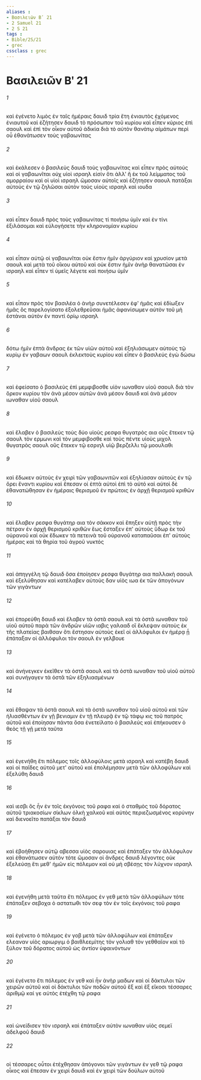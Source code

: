 ```yaml
---
aliases : 
- Βασιλειῶν Βʹ 21
- 2 Samuel 21
- 2 S 21
tags : 
- Bible/2S/21
- grec
cssclass : grec
---
```


# Βασιλειῶν Βʹ 21

###### 1
καὶ ἐγένετο λιμὸς ἐν ταῖς ἡμέραις δαυιδ τρία ἔτη ἐνιαυτὸς ἐχόμενος ἐνιαυτοῦ καὶ ἐζήτησεν δαυιδ τὸ πρόσωπον τοῦ κυρίου καὶ εἶπεν κύριος ἐπὶ σαουλ καὶ ἐπὶ τὸν οἶκον αὐτοῦ ἀδικία διὰ τὸ αὐτὸν θανάτῳ αἱμάτων περὶ οὗ ἐθανάτωσεν τοὺς γαβαωνίτας
###### 2
καὶ ἐκάλεσεν ὁ βασιλεὺς δαυιδ τοὺς γαβαωνίτας καὶ εἶπεν πρὸς αὐτούς καὶ οἱ γαβαωνῖται οὐχ υἱοὶ ισραηλ εἰσίν ὅτι ἀλλ' ἢ ἐκ τοῦ λείμματος τοῦ αμορραίου καὶ οἱ υἱοὶ ισραηλ ὤμοσαν αὐτοῖς καὶ ἐζήτησεν σαουλ πατάξαι αὐτοὺς ἐν τῷ ζηλῶσαι αὐτὸν τοὺς υἱοὺς ισραηλ καὶ ιουδα
###### 3
καὶ εἶπεν δαυιδ πρὸς τοὺς γαβαωνίτας τί ποιήσω ὑμῖν καὶ ἐν τίνι ἐξιλάσομαι καὶ εὐλογήσετε τὴν κληρονομίαν κυρίου
###### 4
καὶ εἶπαν αὐτῷ οἱ γαβαωνῖται οὐκ ἔστιν ἡμῖν ἀργύριον καὶ χρυσίον μετὰ σαουλ καὶ μετὰ τοῦ οἴκου αὐτοῦ καὶ οὐκ ἔστιν ἡμῖν ἀνὴρ θανατῶσαι ἐν ισραηλ καὶ εἶπεν τί ὑμεῖς λέγετε καὶ ποιήσω ὑμῖν
###### 5
καὶ εἶπαν πρὸς τὸν βασιλέα ὁ ἀνὴρ συνετέλεσεν ἐφ' ἡμᾶς καὶ ἐδίωξεν ἡμᾶς ὃς παρελογίσατο ἐξολεθρεῦσαι ἡμᾶς ἀφανίσωμεν αὐτὸν τοῦ μὴ ἑστάναι αὐτὸν ἐν παντὶ ὁρίῳ ισραηλ
###### 6
δότω ἡμῖν ἑπτὰ ἄνδρας ἐκ τῶν υἱῶν αὐτοῦ καὶ ἐξηλιάσωμεν αὐτοὺς τῷ κυρίῳ ἐν γαβαων σαουλ ἐκλεκτοὺς κυρίου καὶ εἶπεν ὁ βασιλεύς ἐγὼ δώσω
###### 7
καὶ ἐφείσατο ὁ βασιλεὺς ἐπὶ μεμφιβοσθε υἱὸν ιωναθαν υἱοῦ σαουλ διὰ τὸν ὅρκον κυρίου τὸν ἀνὰ μέσον αὐτῶν ἀνὰ μέσον δαυιδ καὶ ἀνὰ μέσον ιωναθαν υἱοῦ σαουλ
###### 8
καὶ ἔλαβεν ὁ βασιλεὺς τοὺς δύο υἱοὺς ρεσφα θυγατρὸς αια οὓς ἔτεκεν τῷ σαουλ τὸν ερμωνι καὶ τὸν μεμφιβοσθε καὶ τοὺς πέντε υἱοὺς μιχολ θυγατρὸς σαουλ οὓς ἔτεκεν τῷ εσριηλ υἱῷ βερζελλι τῷ μοουλαθι
###### 9
καὶ ἔδωκεν αὐτοὺς ἐν χειρὶ τῶν γαβαωνιτῶν καὶ ἐξηλίασαν αὐτοὺς ἐν τῷ ὄρει ἔναντι κυρίου καὶ ἔπεσαν οἱ ἑπτὰ αὐτοὶ ἐπὶ τὸ αὐτό καὶ αὐτοὶ δὲ ἐθανατώθησαν ἐν ἡμέραις θερισμοῦ ἐν πρώτοις ἐν ἀρχῇ θερισμοῦ κριθῶν
###### 10
καὶ ἔλαβεν ρεσφα θυγάτηρ αια τὸν σάκκον καὶ ἔπηξεν αὑτῇ πρὸς τὴν πέτραν ἐν ἀρχῇ θερισμοῦ κριθῶν ἕως ἔσταξεν ἐπ' αὐτοὺς ὕδωρ ἐκ τοῦ οὐρανοῦ καὶ οὐκ ἔδωκεν τὰ πετεινὰ τοῦ οὐρανοῦ καταπαῦσαι ἐπ' αὐτοὺς ἡμέρας καὶ τὰ θηρία τοῦ ἀγροῦ νυκτός
###### 11
καὶ ἀπηγγέλη τῷ δαυιδ ὅσα ἐποίησεν ρεσφα θυγάτηρ αια παλλακὴ σαουλ καὶ ἐξελύθησαν καὶ κατέλαβεν αὐτοὺς δαν υἱὸς ιωα ἐκ τῶν ἀπογόνων τῶν γιγάντων
###### 12
καὶ ἐπορεύθη δαυιδ καὶ ἔλαβεν τὰ ὀστᾶ σαουλ καὶ τὰ ὀστᾶ ιωναθαν τοῦ υἱοῦ αὐτοῦ παρὰ τῶν ἀνδρῶν υἱῶν ιαβις γαλααδ οἳ ἔκλεψαν αὐτοὺς ἐκ τῆς πλατείας βαιθσαν ὅτι ἔστησαν αὐτοὺς ἐκεῖ οἱ ἀλλόφυλοι ἐν ἡμέρᾳ ᾗ ἐπάταξαν οἱ ἀλλόφυλοι τὸν σαουλ ἐν γελβουε
###### 13
καὶ ἀνήνεγκεν ἐκεῖθεν τὰ ὀστᾶ σαουλ καὶ τὰ ὀστᾶ ιωναθαν τοῦ υἱοῦ αὐτοῦ καὶ συνήγαγεν τὰ ὀστᾶ τῶν ἐξηλιασμένων
###### 14
καὶ ἔθαψαν τὰ ὀστᾶ σαουλ καὶ τὰ ὀστᾶ ιωναθαν τοῦ υἱοῦ αὐτοῦ καὶ τῶν ἡλιασθέντων ἐν γῇ βενιαμιν ἐν τῇ πλευρᾷ ἐν τῷ τάφῳ κις τοῦ πατρὸς αὐτοῦ καὶ ἐποίησαν πάντα ὅσα ἐνετείλατο ὁ βασιλεύς καὶ ἐπήκουσεν ὁ θεὸς τῇ γῇ μετὰ ταῦτα
###### 15
καὶ ἐγενήθη ἔτι πόλεμος τοῖς ἀλλοφύλοις μετὰ ισραηλ καὶ κατέβη δαυιδ καὶ οἱ παῖδες αὐτοῦ μετ' αὐτοῦ καὶ ἐπολέμησαν μετὰ τῶν ἀλλοφύλων καὶ ἐξελύθη δαυιδ
###### 16
καὶ ιεσβι ὃς ἦν ἐν τοῖς ἐκγόνοις τοῦ ραφα καὶ ὁ σταθμὸς τοῦ δόρατος αὐτοῦ τριακοσίων σίκλων ὁλκὴ χαλκοῦ καὶ αὐτὸς περιεζωσμένος κορύνην καὶ διενοεῖτο πατάξαι τὸν δαυιδ
###### 17
καὶ ἐβοήθησεν αὐτῷ αβεσσα υἱὸς σαρουιας καὶ ἐπάταξεν τὸν ἀλλόφυλον καὶ ἐθανάτωσεν αὐτόν τότε ὤμοσαν οἱ ἄνδρες δαυιδ λέγοντες οὐκ ἐξελεύσῃ ἔτι μεθ' ἡμῶν εἰς πόλεμον καὶ οὐ μὴ σβέσῃς τὸν λύχνον ισραηλ
###### 18
καὶ ἐγενήθη μετὰ ταῦτα ἔτι πόλεμος ἐν γεθ μετὰ τῶν ἀλλοφύλων τότε ἐπάταξεν σεβοχα ὁ αστατωθι τὸν σεφ τὸν ἐν τοῖς ἐκγόνοις τοῦ ραφα
###### 19
καὶ ἐγένετο ὁ πόλεμος ἐν γοβ μετὰ τῶν ἀλλοφύλων καὶ ἐπάταξεν ελεαναν υἱὸς αριωργιμ ὁ βαιθλεεμίτης τὸν γολιαθ τὸν γεθθαῖον καὶ τὸ ξύλον τοῦ δόρατος αὐτοῦ ὡς ἀντίον ὑφαινόντων
###### 20
καὶ ἐγένετο ἔτι πόλεμος ἐν γεθ καὶ ἦν ἀνὴρ μαδων καὶ οἱ δάκτυλοι τῶν χειρῶν αὐτοῦ καὶ οἱ δάκτυλοι τῶν ποδῶν αὐτοῦ ἓξ καὶ ἕξ εἴκοσι τέσσαρες ἀριθμῷ καί γε αὐτὸς ἐτέχθη τῷ ραφα
###### 21
καὶ ὠνείδισεν τὸν ισραηλ καὶ ἐπάταξεν αὐτὸν ιωναθαν υἱὸς σεμεϊ ἀδελφοῦ δαυιδ
###### 22
οἱ τέσσαρες οὗτοι ἐτέχθησαν ἀπόγονοι τῶν γιγάντων ἐν γεθ τῷ ραφα οἶκος καὶ ἔπεσαν ἐν χειρὶ δαυιδ καὶ ἐν χειρὶ τῶν δούλων αὐτοῦ
